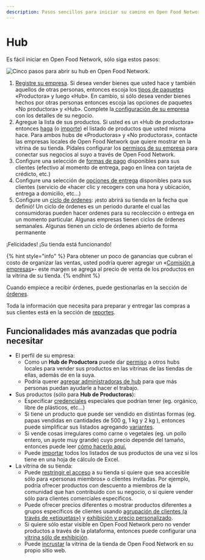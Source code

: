 ```yaml
---
description: Pasos sencillos para iniciar su camino en Open Food Network como un HUB
---
```


# Hub

Es fácil iniciar en Open Food Network, sólo siga estos pasos:

![Cinco pasos para abrir su hub en Open Food Network.](../.gitbook/assets/set-up-in-5-steps-draft.png)

1. [Registre su empresa](../basic-features/register-and-create-your-profile.md).  Si desea vender bienes que usted hace y también aquellos de otras personas, entonces escoja los [tipos de paquetes](../basic-features/enterprise-profile/package-types.md) «Productora» y luego «Hub». En cambio, si sólo desea vender bienes hechos por otras personas entonces escoja las opciones de paquetes «No productora» y «Hub». Complete la[ configuración de su empresa](../basic-features/enterprise-profile/enterprise-settings.md) con los detalles de su negocio.
2. Agregue la lista de sus productos.  Si usted es un «Hub de productora» entonces [haga](../basic-features/products-1/products.md) \(o [importe](../basic-features/products-1/product-and-inventory-import.md#1-import-new-products)\) el listado de productos que usted misma hace. Para ambos hubs de «Productoras» y «No productoras», contacte las empresas locales de Open Food Network que quiere mostrar en la vitrina de su tienda. Pídales configurar los [permisos de su empresa](../basic-features/enterprise-profile/enterprise-to-enterprise-permissions-e2es.md) para conectar sus negocios al suyo a través de Open Food Network.
3. Configure una selección de [formas de pago](../basic-features/shopfront/payment-methods.md) disponibles para sus clientes  \(efectivo al momento de entrega, pago en línea con tarjeta de crédicto, etc.\)
4. Configure una selección de [opciones de entrega](../basic-features/shopfront/shipping-methods.md) disponibles para sus clientes  \(servicio de «hacer clic y recoger» con una hora y ubicación, entrega a domicilio, etc...\)
5. Configure un [ciclo de órdenes](../basic-features/shopfront/order-cycle/order-cycles-for-hubs.md): ¡esto abrirá su tienda en la fecha que definió! Un ciclo de órdenes es un periodo durante el cual las consumidoras pueden hacer ordenes para su recolección o entrega en un momento particular. Algunas empresas tienen ciclos de órdenes semanales. Algunas tienen un ciclo de órdenes abierto de forma permanente

¡Felicidades! ¡Su tienda está funcionando!

{% hint style="info" %}
Para obtener un poco de ganancias que cubran el costo de organizar las ventas, usted podría querer agregar un «[Comisión a empresas](../basic-features/shopfront/enterprise-fees.md)»- este margen se agrega al precio de venta de los productos en la vitrina de su tienda.
{% endhint %}

Cuando empiece a recibir órdenes, puede gestionarlas en la sección de [órdenes](../basic-features/orders/).  

Toda la información que necesita para preparar y entregar las compras a sus clientes está en la sección de [reportes](../basic-features/reports.md).

## Funcionalidades más avanzadas que podría necesitar

* El perfil de su empresa:
  * Como un **Hub de Productora** puede dar [permiso](https://app.gitbook.com/@ofn-user-guide/s/ofn-user-guide-master/~/drafts/-ML-srtlrfvHDm-u4SaU/v/es/basic-features/enterprise-profile/enterprise-to-enterprise-permissions-e2es) a otros hubs locales para vender sus productos en las vitrinas de las tiendas de ellas, además de en la suya.
  * Podría querer [agregar administradoras de hub](../basic-features/enterprise-profile/transfer-ownership.md) para que más personas puedan ayudarle a hacer el trabajo.
* Sus productos \(sólo para **Hub de Productoras**\): 
  * Especificar [credenciales](../basic-features/products-1/product-properties.md) especiales que podrían tener \(eg. orgánico, libre de plásticos, etc...\)
  * Si tiene un producto que puede ser vendido en distintas formas \(eg. papas vendidas en cantidades de 500 g, 1 kg y 2 kg \), entonces puede simplificar sus listados agregando [variantes](../basic-features/products-1/product-variants.md).
  * Si vende cosas irregulares como carne o vegetales \(eg. un pollo entero, un ayote muy grande\) cuyo precio depende del tamaño, entonces puede leer [cómo hacerlo aquí.](../basic-features/products-1/pricing-irregular-items-kg.md)
  * Puede [importar](../basic-features/products-1/product-and-inventory-import.md#1-import-new-products) todos los listados de sus productos de una vez si los tiene en una hoja de cálculo de Excel.
* La vitrina de su tienda:
  * Puede [restringir el acceso](../basic-features/shopfront/private-shopfront.md) a su tienda si quiere que sea accesible sólo para «personas miembros» o clientes invitadas. Por ejemplo, podría ofrecer productos con descuento a miembros de la comunidad que han contribuido con su negocio, o si quiere vender sólo para clientes comerciales específicos.
  * Puede ofrecer precios diferentes o mostrar productos diferentes a grupos específicos de clientes usando [agrupación de clientes \(a través de «etiquetas»\)](../basic-features/shopfront/customer-management-and-conditional-displays-prices/tags-and-tag-rules.md) y [exhibición y precio personalizado](../basic-features/shopfront/customer-management-and-conditional-displays-prices/).
  * Si quiere sólo estar visible en Open Food Network pero no vender productos a través de la plataforma, entonces puede configurar una [vitrina sólo de exhibición](../basic-features/shopfront/display-only-order-cycles.md).
  * Puede [incrustar]() la vitrina de la tienda de Open Food Network en su propio sitio web.


